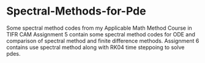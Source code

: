 # Spectral-Methods-for-Pde
Some spectral method codes from my Applicable Math Method Course in TIFR CAM
Assignment 5 contain some spectral method codes for ODE and comparison of spectral method and finite difference methods.
Assignment 6 contains use spectral method along with RK04 time steppoing to solve pdes.
